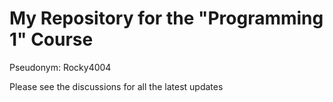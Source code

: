 # My Repository for the "Programming 1" Course

Pseudonym: Rocky4004

Please see the discussions for all the latest updates
